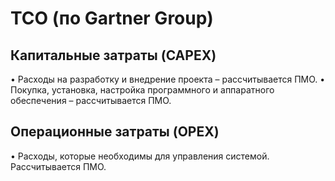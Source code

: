 # ТСО (по Gartner Group)
## Капитальные затраты (CAPEX)	
•	Расходы на разработку и внедрение проекта – рассчитывается ПМО.
•	Покупка, установка, настройка программного и аппаратного обеспечения – рассчитывается ПМО.
## Операционные затраты (OPEX)
•	Расходы, которые необходимы для управления системой. Рассчитывается ПМО.
